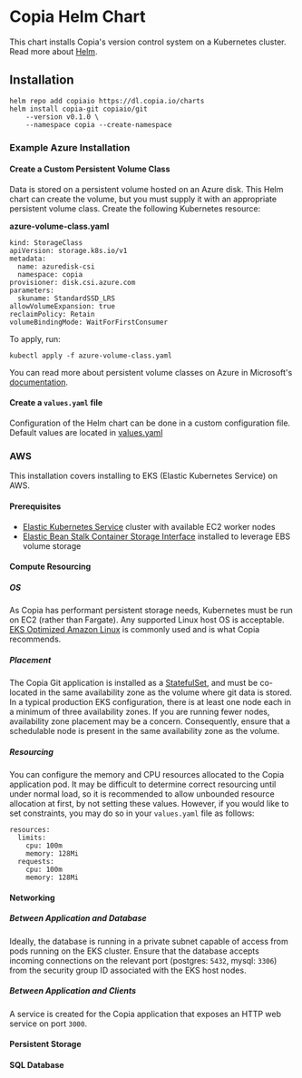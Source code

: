 # Copia Helm Chart
This chart installs Copia's version control system on a Kubernetes cluster. Read more about [Helm](https://helm.sh/).

## Installation
```
helm repo add copiaio https://dl.copia.io/charts
helm install copia-git copiaio/git
    --version v0.1.0 \
    --namespace copia --create-namespace
```

### Example Azure Installation

#### Create a Custom Persistent Volume Class
Data is stored on a persistent volume hosted on an Azure disk. This Helm chart can create the volume, but you must supply it with an appropriate persistent volume class. Create the following Kubernetes resource:

**azure-volume-class.yaml**
```
kind: StorageClass
apiVersion: storage.k8s.io/v1
metadata:
  name: azuredisk-csi
  namespace: copia
provisioner: disk.csi.azure.com
parameters:
  skuname: StandardSSD_LRS 
allowVolumeExpansion: true
reclaimPolicy: Retain
volumeBindingMode: WaitForFirstConsumer
```

To apply, run:

```
kubectl apply -f azure-volume-class.yaml
```

You can read more about persistent volume classes on Azure in Microsoft's [documentation](https://docs.microsoft.com/en-us/azure/aks/azure-disk-csi#dynamically-create-azure-disk-pvs-by-using-the-built-in-storage-classes).

#### Create a `values.yaml` file
Configuration of the Helm chart can be done in a custom configuration file. Default values are located in [values.yaml](./values.yaml)

### AWS
This installation covers installing to EKS (Elastic Kubernetes Service) on AWS.

#### Prerequisites
- [Elastic Kubernetes Service](https://aws.amazon.com/eks/) cluster with available EC2 worker nodes
- [Elastic Bean Stalk Container Storage Interface](https://docs.aws.amazon.com/eks/latest/userguide/ebs-csi.html) installed to leverage EBS volume storage

#### Compute Resourcing
##### OS
As Copia has performant persistent storage needs, Kubernetes must be run on EC2 (rather than Fargate). Any supported Linux host OS is
acceptable. [EKS Optimized Amazon Linux](https://docs.aws.amazon.com/eks/latest/userguide/eks-optimized-ami.html) is commonly used
and is what Copia recommends.

##### Placement
The Copia Git application is installed as a [StatefulSet](https://kubernetes.io/docs/concepts/workloads/controllers/statefulset/), and
must be co-located in the same availability zone as the volume where git data is stored. In a typical production EKS configuration, there is at least one node each in a minimum of three availability zones. If you are running fewer nodes, availability zone placement may be a concern. Consequently, ensure that a schedulable node is present in the same availability zone as the volume.

##### Resourcing
You can configure the memory and CPU resources allocated to the Copia application pod. It may be difficult to determine correct resourcing until under normal load, so it is recommended to allow unbounded resource allocation at first, by not setting these values. However, if you would like to set constraints, you may do so in your `values.yaml` file as follows:
```
resources:
  limits:
    cpu: 100m
    memory: 128Mi
  requests:
    cpu: 100m
    memory: 128Mi
```

#### Networking

##### Between Application and Database
Ideally, the database is running in a private subnet capable of access from pods running on the EKS cluster. Ensure that the database accepts incoming connections on the relevant port (postgres: `5432`, mysql: `3306`) from the security group ID associated with the EKS host nodes.

##### Between Application and Clients
A service is created for the Copia application that exposes an HTTP web service on port `3000`.

#### Persistent Storage

#### SQL Database
